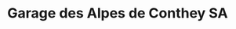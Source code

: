 ---
title: "Garage des Alpes de Conthey SA"
url: /conthey/garage-des-alpes-de-conthey-sa/
shop: Autowerkstatt
---